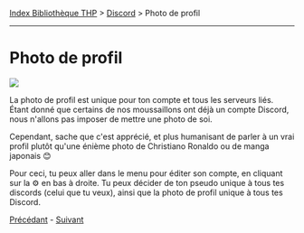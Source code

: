 [Index Bibliothèque THP](https://github.com/TheHackingProject/bibliotheque-THP) > [Discord](https://github.com/TheHackingProject/bibliotheque-THP/blob/master/sommaires/discord.md) > Photo de profil

___

# Photo de profil

![](https://i.imgur.com/hDy7Hoj.png)

La photo de profil est unique pour ton compte et tous les serveurs liés. Étant donné que certains de nos moussaillons ont déjà un compte Discord, nous n'allons pas imposer de mettre une photo de soi.

Cependant, sache que c'est apprécié, et plus humanisant de parler à un vrai profil plutôt qu'une énième photo de Christiano Ronaldo ou de manga japonais 😊

Pour ceci, tu peux aller dans le menu pour éditer son compte, en cliquant sur la ⚙️ en bas à droite. Tu peux décider de ton pseudo unique à tous tes discords (celui que tu veux), ainsi que la photo de profil unique à tous tes Discord.


[Précédant](https://github.com/TheHackingProject/bibliotheque-THP/blob/master/tuto_discord/informations_de_profil.md) - [Suivant](https://github.com/TheHackingProject/bibliotheque-THP/blob/master/tuto_discord/parametres.md)